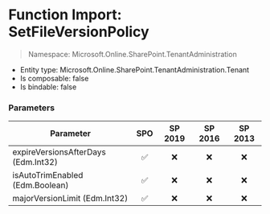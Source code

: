 # Function Import: SetFileVersionPolicy

> Namespace: Microsoft.Online.SharePoint.TenantAdministration

- Entity type: Microsoft.Online.SharePoint.TenantAdministration.Tenant
- Is composable: false
- Is bindable: false

### Parameters

Parameter | SPO | SP 2019 | SP 2016 | SP 2013
----------|:---:|:-------:|:-------:|:-------:
expireVersionsAfterDays (Edm.Int32) | ✅ | ❌ | ❌ | ❌
isAutoTrimEnabled (Edm.Boolean) | ✅ | ❌ | ❌ | ❌
majorVersionLimit (Edm.Int32) | ✅ | ❌ | ❌ | ❌